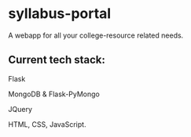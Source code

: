 # syllabus-portal

A webapp for all your college-resource related needs.

## Current tech stack:
Flask 

MongoDB & Flask-PyMongo

JQuery

HTML, CSS, JavaScript.
